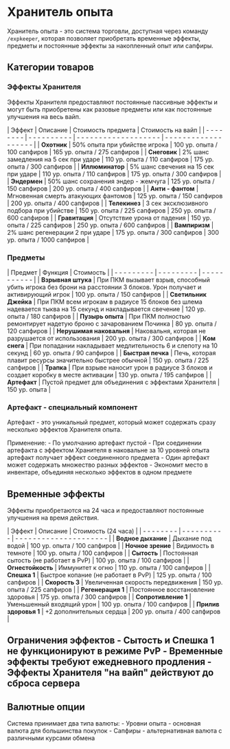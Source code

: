 # Хранитель опыта

Хранитель опыта - это система торговли, доступная через команду `/expkeeper`, которая позволяет приобретать временные эффекты, предметы и постоянные эффекты за накопленный опыт или сапфиры.

## Категории товаров

### Эффекты Хранителя

Эффекты Хранителя предоставляют постоянные пассивные эффекты и могут быть приобретены как разовые предметы или как постоянные улучшения на весь вайп.

| Эффект | Описание | Стоимость предмета | Стоимость на вайп |
| - - - - - - - - | - - - - - - - - - - | - - - - - - - - - - - - - - - - - - - | - - - - - - - - - - - - - - - - - - - |
| **Охотник** | 50% опыта при убийстве игрока | 100 ур. опыта / 100 сапфиров | 165 ур. опыта / 275 сапфиров |
| **Снеговик** | 2% шанс замедления на 5 сек при ударе | 110 ур. опыта / 110 сапфиров | 175 ур. опыта / 300 сапфиров |
| **Иллюминатор** | 5% шанс свечения на 15 сек при ударе | 110 ур. опыта / 110 сапфиров | 175 ур. опыта / 300 сапфиров |
| **Эндермен** | 50% шанс сохранения эндер - жемчуга | 125 ур. опыта / 150 сапфиров | 200 ур. опыта / 400 сапфиров |
| **Анти - фантом** | Мгновенная смерть атакующих фантомов | 125 ур. опыта / 150 сапфиров | 200 ур. опыта / 400 сапфиров |
| **Телекинез** | 3 сек эксклюзивного подбора при убийстве | 150 ур. опыта / 225 сапфиров | 250 ур. опыта / 600 сапфиров |
| **Гравитация** | Отсутствие урона от падения | 150 ур. опыта / 225 сапфиров | 250 ур. опыта / 600 сапфиров |
| **Вампиризм** | 2% шанс регенерации 2 при ударе | 175 ур. опыта / 300 сапфиров | 300 ур. опыта / 1000 сапфиров |

### Предметы

| Предмет | Функция | Стоимость |
| - - - - - - - - - | - - - - - - - - - | - - - - - - - - - - - |
| **Взрывная штука** | При ПКМ вызывает взрыв, способный убить игрока без брони на расстоянии 3 блоков. Урон получает и активирующий игрок | 100 ур. опыта / 150 сапфиров |
| **Светильник Джейка** | При ПКМ всем игрокам в радиусе 15 блоков без шлема надевается тыква на 15 секунд и накладывается свечение | 120 ур. опыта / 180 сапфиров |
| **Пузырь опыта** | При ПКМ полностью ремонтирует надетую броню с зачарованием Починка | 80 ур. опыта / 120 сапфиров |
| **Нерушимая наковальня** | Наковальня, которая не разрушается от использования | 200 ур. опыта / 300 сапфиров |
| **Ком снега** | При попадании накладывает медлительность 6 и слепоту на 10 секунд | 60 ур. опыта / 90 сапфиров |
| **Быстрая печка** | Печь, которая плавит ресурсы значительно быстрее обычной | 150 ур. опыта / 225 сапфиров |
| **Трапка** | При взрыве наносит урон в радиусе 3 блоков и создает коробку в месте активации | 130 ур. опыта / 195 сапфиров |
| **Артефакт** | Пустой предмет для объединения с эффектами Хранителя | 150 ур. опыта |

### Артефакт - специальный компонент

Артефакт - это уникальный предмет, который может содержать сразу несколько эффектов Хранителя опыта. 

Применение: - По умолчанию артефакт пустой - При соединении артефакта с эффектом Хранителя в наковальне за 10 уровней опыта артефакт получает эффект соединенного предмета - Один артефакт может содержать множество разных эффектов - Экономит место в инвентаре, объединяя несколько эффектов в одном предмете

## Временные эффекты

Эффекты приобретаются на 24 часа и предоставляют постоянные улучшения на время действия.

| Эффект | Описание | Стоимость (24 часа) |
| - - - - - - - - | - - - - - - - - - - | - - - - - - - - - - - - - - - - - - - - - |
| **Водное дыхание** | Дыхание под водой | 100 ур. опыта / 100 сапфиров |
| **Ночное зрение** | Видимость в темноте | 100 ур. опыта / 100 сапфиров |
| **Сытость** | Постоянная сытость (не работает в PvP) | 100 ур. опыта / 100 сапфиров |
| **Огнестойкость** | Иммунитет к огню | 110 ур. опыта / 100 сапфиров |
| **Спешка 1** | Быстрое копание (не работает в PvP) | 125 ур. опыта / 100 сапфиров |
| **Скорость 3** | Увеличенная скорость передвижения | 150 ур. опыта / 225 сапфиров |
| **Регенерация 1** | Постоянное восстановление здоровья | 175 ур. опыта / 300 сапфиров |
| **Сопротивление 1** | Уменьшенный входящий урон | 100 ур. опыта / 100 сапфиров |
| **Прилив здоровья 1** | +2 дополнительных сердца | 200 ур. опыта / 400 сапфиров |

## Ограничения эффектов - **Сытость** и **Спешка 1** не функционируют в режиме PvP - Временные эффекты требуют ежедневного продления - Эффекты Хранителя "на вайп" действуют до сброса сервера

## Валютные опции

Система принимает два типа валюты: - Уровни опыта - основная валюта для большинства покупок - Сапфиры - альтернативная валюта с различными курсами обмена